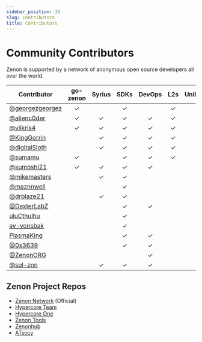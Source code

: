 ```yaml
---
sidebar_position: 10
slug: contributors
title: Contributors
---
```


# Community Contributors

Zenon is supported by a network of anonymous open source developers all over the world.  

| Contributor | go-zenon | Syrius | SDKs | DevOps | L2s | Unikernels | Bridge | Website |
|------------|:--------:|:-------:|:----:|:-------:|:---:|:----------:|:------:|:-------:|
| [@georgezgeorgez](https://github.com/georgezgeorgez) | ✓ |   | ✓ |   | ✓ | ✓ |  |   |
| [@alienc0der](https://github.com/alienc0der) | ✓ | ✓ | ✓ | ✓ | ✓ |   | ✓ |   |
| [@vilkris4](https://github.com/vilkris4) | ✓ | ✓ | ✓ | ✓ | ✓ |   | ✓ | ✓ |
| [@KingGorrin](https://github.com/KingGorrin/) |   | ✓ | ✓ | ✓ | ✓ |   |   | ✓ |
| [@digitalSloth](https://github.com/digitalSloth) |   | ✓ | ✓ | ✓ | ✓ |   |   |  ✓ |
| [@sumamu](https://github.com/sumamu) | ✓ |   | ✓ | ✓ | ✓ |   | ✓ | ✓ |
| [@sumoshi21](https://github.com/sumoshi21) | ✓ | ✓  | ✓ | ✓ |   |   | ✓ |   |
| [@mikemasters](https://github.com/mik3mast3rs) |   | ✓ | ✓ |   |   |   |   |   |
| [@maznnwell](https://github.com/maznnwell) |   |   | ✓ |   |   |   |   |   |
| [@drblaze21](https://github.com/drblazer21) |   | ✓ | ✓ |   |   |   |   |   |
| [@DexterLabZ](https://github.com/DexterLabZ/) |   |   | ✓ | ✓ |   |   | ✓ | ✓ |
| [uluCthulhu](https://github.com/uluCthulhu) |   |   | ✓ |   |   |   | ✓ |   |
| [av-vonsbak](https://github.com/av-vonsbak) |   |   | ✓ |   |   |   |   |   |
| [PlasmaKing](https://github.com/PlasmaKing) |   |   | ✓ |  ✓ |   |   |   | ✓ |
| [@0x3639](https://github.com/0x3639) |   |   | ✓ |  ✓ |   |   | ✓ | ✓ |
| [@ZenonORG](https://github.com/ZenonOrg) |   |   |  |  ✓ |   |   | ✓ | ✓ |
| [@sol-znn](https://github.com/Sol-Sanctum) |   | ✓ | ✓ | ✓ |   |   |   |   |

## Zenon Project Repos
* [Zenon Network](https://github.com/zenon-network) (Official)
* [Hypercore Team](https://github.com/hypercore-team)
* [Hypercore One](https://github.com/hypercore-one)
* [Zenon Tools](https://github.com/zenon-tools)
* [Zenonhub](https://github.com/zenonhub-io)
* [ATsocy](https://github.com/ATSocy)







